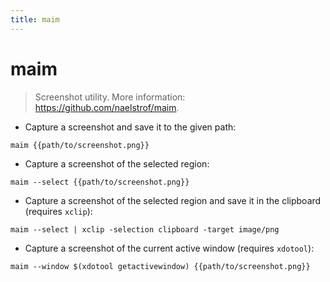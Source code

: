 ```yaml
---
title: maim
---
```

# maim

> Screenshot utility.
> More information: <https://github.com/naelstrof/maim>.

- Capture a screenshot and save it to the given path:

`maim {{path/to/screenshot.png}}`

- Capture a screenshot of the selected region:

`maim --select {{path/to/screenshot.png}}`

- Capture a screenshot of the selected region and save it in the clipboard (requires `xclip`):

`maim --select | xclip -selection clipboard -target image/png`

- Capture a screenshot of the current active window (requires `xdotool`):

`maim --window $(xdotool getactivewindow) {{path/to/screenshot.png}}`
